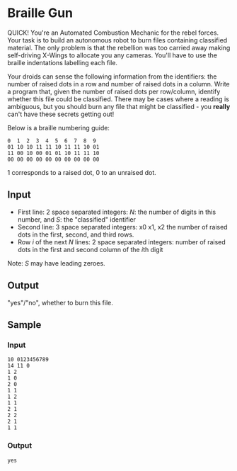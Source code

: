 # Braille Gun

QUICK! You're an Automated Combustion Mechanic for the rebel forces. Your task is to build an autonomous robot to burn files containing classified material. The only problem is that the rebellion was too carried away making self-driving X-Wings to allocate you any cameras. You'll have to use the braille indentations labelling each file.

Your droids can sense the following information from the identifiers: the number of raised dots in a row and number of raised dots in a column. Write a program that, given the number of raised dots per row/column, identify whether this file could be classified. There may be cases where a reading is ambiguous, but you should burn any file that might be classified - you **really** can't have these secrets getting out! 

Below is a braille numbering guide:

```
0  1  2  3  4  5  6  7  8  9
01 10 10 11 11 10 11 11 10 01
11 00 10 00 01 01 10 11 11 10
00 00 00 00 00 00 00 00 00 00
```

1 corresponds to a raised dot, 0 to an unraised dot.

## Input
 - First line: 2 space separated integers: *N*: the number of digits in this number, and *S*: the "classified" identifier
 - Second line: 3 space separated integers: x0 x1, x2 the number of raised dots in the first, second, and third rows.
 - Row *i* of the next *N* lines: 2 space separated integers: number of raised dots in the first and second column of the *i*th digit

Note: *S* may have leading zeroes.

## Output

"yes"/"no", whether to burn this file.

## Sample

### Input
```
10 0123456789
14 11 0
1 2
1 0
2 0
1 1
1 2
1 1
2 1
2 2
2 1
1 1
```

### Output
```
yes
```